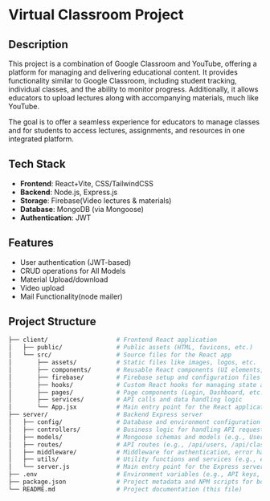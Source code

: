 # Virtual Classroom Project

## Description
This project is a combination of Google Classroom and YouTube, offering a platform for managing and delivering educational content. It provides functionality similar to Google Classroom, including student tracking, individual classes, and the ability to monitor progress. Additionally, it allows educators to upload lectures along with accompanying materials, much like YouTube. 

The goal is to offer a seamless experience for educators to manage classes and for students to access lectures, assignments, and resources in one integrated platform.

## Tech Stack
- **Frontend**: React+Vite, CSS/TailwindCSS
- **Backend**: Node.js, Express.js
- **Storage**: Firebase(Video lectures & materials)
- **Database**: MongoDB (via Mongoose)
- **Authentication**: JWT

## Features
- User authentication (JWT-based)
- CRUD operations for All Models
- Material Upload/download
- Video upload
- Mail Functionality(node mailer)

## Project Structure


```bash
├── client/                   # Frontend React application
│   ├── public/               # Public assets (HTML, favicons, etc.)
│   └── src/                  # Source files for the React app
│       ├── assets/           # Static files like images, logos, etc.
│       ├── components/       # Reusable React components (UI elements, forms, etc.)
│       ├── firebase/         # Firebase setup and configuration files
│       ├── hooks/            # Custom React hooks for managing state and side-effects
│       ├── pages/            # Page components (Login, Dashboard, etc.)
│       ├── services/         # API calls and data handling logic
│       └── App.jsx           # Main entry point for the React application
├── server/                   # Backend Express server
│   ├── config/               # Database and environment configuration (e.g., MongoDB)
│   ├── controllers/          # Business logic for handling API requests
│   ├── models/               # Mongoose schemas and models (e.g., User, Class, Lecture)
│   ├── routes/               # API routes (e.g., /api/users, /api/classes)
│   ├── middleware/           # Middleware for authentication, error handling, etc.
│   ├── utils/                # Utility functions and services (e.g., email sending, token generation)
│   └── server.js             # Main entry point for the Express server
├── .env                      # Environment variables (e.g., API keys, database URLs)
├── package.json              # Project metadata and NPM scripts for both client and server
└── README.md                 # Project documentation (this file)

